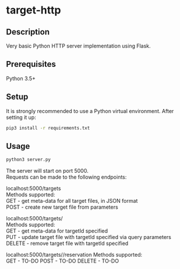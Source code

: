 # target-http

## Description

Very basic Python HTTP server implementation using Flask.

## Prerequisites

Python 3.5+

## Setup

It is strongly recommended to use a Python virtual environment. After setting it up:

```sh
pip3 install -r requirements.txt
```

## Usage

```sh
python3 server.py
```

The server will start on port 5000.  
Requests can be made to the following endpoints:  

localhost:5000/targets  
Methods supported:  
GET  - get meta-data for all target files, in JSON format  
POST - create new target file from parameters  

localhost:5000/targets/<targetId>  
Methods supported:  
GET    - get meta-data for targetId specified  
PUT	   - update target file with targetId specified via query parameters  
DELETE - remove target file with targetId specified  

localhost:5000/targets/<targetId>/reservation
Methods supported:  
GET    - TO-DO
POST   - TO-DO
DELETE - TO-DO 

